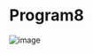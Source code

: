 # Program8
![image](https://user-images.githubusercontent.com/115562487/206991520-a84206f8-ef1d-4796-8160-b9e6a93bad60.png)

